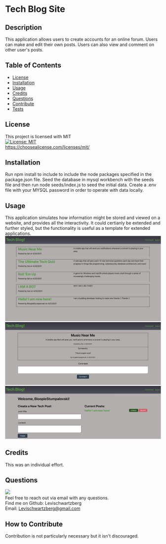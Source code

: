 # Tech Blog Site

## Description
This application allows users to create accounts for an online forum. Users can make and edit their own posts. Users can also view and comment on other user's posts.

## Table of Contents
- [License](#license)
- [Installation](#installation)
- [Usage](#usage)
- [Credits](#credits)
- [Questions](#questions)
- [Contribute](#how-to-contribute)
- [Tests](#tests)
## License
This project is licensed with MIT <br>
[![License: MIT](https://img.shields.io/badge/License-MIT-yellow.svg)](https://opensource.org/licenses/MIT) <br>
https://choosealicense.com/licenses/mit/
## Installation
Run npm install to include to include the node packages specified in the package.json file. Seed the database in mysql workbench with the seeds file and then run node seeds/index.js to seed the initial data. Create a .env file with your MYSQL password in order to operate with data locally.
## Usage
This application simulates how information might be stored and viewed on a website, and provides all the interactivity. It could certianly be extended and further styled, but the functionality is useful as a template for extended applications.
![Alt text](./images/preview1.jpg?raw=true "Sample home page image")
![Alt text](./images/preview2.jpg?raw=true "Sample post image with comments")
![Alt text](./images/preview3.jpg?raw=true "Sample user dashboard image")
## Credits
This was an individual effort.
## Questions
[<img src="https://img.shields.io/badge/LeviSchwartzberg-Developer-green">](https://shields.io/) <br>
Feel free to reach out via email with any questions. <br>
Find me on Github: Levischwartzberg <br>
Email: Levischwartzberg@gmail.com
## How to Contribute
Contribution is not particularly necessary but it isn't discouraged.